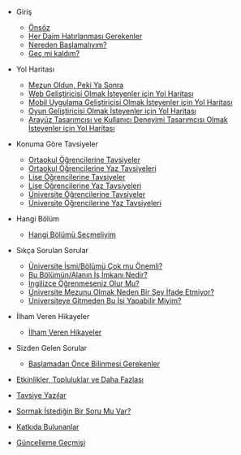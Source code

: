 * Giriş

  * [Önsöz](giris/onsoz.md)
  * [Her Daim Hatırlanması Gerekenler](giris/herdaimhatirlanmasigerekenler.md)
  * [Nereden Başlamalıyım?](giris/neredenbaslamaliyim.md)
  * [Geç mi kaldım?](giris/gecmikaldim.md)

* Yol Haritası

  * [Mezun Oldun, Peki Ya Sonra](yolharitasi/mezunoldun.md)
  * [Web Geliştiricisi Olmak İsteyenler için Yol Haritası](yolharitasi/webdeveloper)
  * [Mobil Uygulama Geliştiricisi Olmak İsteyenler için Yol Haritası](yolharitasi/mobiledeveloper.md)
  * [Oyun Geliştiricisi Olmak İsteyenler için Yol Haritası](yolharitasi/gamedeveloper.md)
  * [Arayüz Tasarımcısı ve Kullanıcı Deneyimi Tasarımcısı Olmak İsteyenler için Yol Haritası](yolharitasi/uiuxdesigner.md)

* Konuma Göre Tavsiyeler

  * [Ortaokul Öğrencilerine Tavsiyeler](tavsiyeler/ortaokultavsiye.md)
  * [Ortaokul Öğrencilerine Yaz Tavsiyeleri](tavsiyeler/ortaokulyaztavsiyesi.md)
  * [Lise Öğrencilerine Tavsiyeler](tavsiyeler/lisetavsiye.md)
  * [Lise Öğrencilerine Yaz Tavsiyeleri](tavsiyeler/liseyaztavsiyesi.md)
  * [Üniversite Öğrencilerine Tavsiyeler](tavsiyeler/universitetavsiye.md)
  * [Üniversite Öğrencilerine Yaz Tavsiyeleri](tavsiyeler/universiteyaztavsiyesi.md)

* Hangi Bölüm

    * [Hangi Bölümü Seçmeliyim](hangibolum/hangibolumusecmeliyim.md)

* Sıkça Sorulan Sorular

    * [Üniversite İsmi/Bölümü Çok mu Önemli?](sss/universiteismionemli.md)
    * [Bu Bölümün/Alanın İş İmkanı Nedir?](sss/isimkani.md)
    * [İngilizce Öğrenmeseniz Olur Mu?](sss/ingilizce.md)
    * [Üniversite Mezunu Olmak Neden Bir Şey İfade Etmiyor?](sss/universitemezunu.md)
    * [Üniversiteye Gitmeden Bu İşi Yapabilir Miyim?](sss/universiteokumadan.md)

* İlham Veren Hikayeler

    * [İlham Veren Hikayeler](ilhamverenhikayeler/ilhamverenhikayeler.md)

* Sizden Gelen Sorular

    * [Başlamadan Önce Bilinmesi Gerekenler](sizdengelensorular/baslamadanoncebilinmesigerekenler.md)

* [Etkinlikler, Topluluklar ve Daha Fazlası](etkinliklertopluluklar.md)
* [Tavsiye Yazılar](tavsiyeyazilar.md)
* [Sormak İstediğin Bir Soru Mu Var?](sormakistediginbirsorumuvar.md)
* [Katkıda Bulunanlar](katkidabulunanlar.md)
* [Güncelleme Geçmişi](guncellemegecmisi.md)
